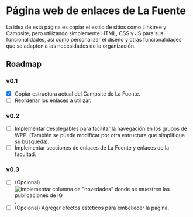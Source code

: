 # Página web de enlaces de La Fuente

La idea de esta página es copiar el estilo de sitios como Linktree y Campsite, pero utilizando simplemente HTML, CSS y JS para sus funcionalidades, así como personalizar el diseño y otras funcionalidades que se adapten a las necesidades de la organización.

## Roadmap

### v0.1

- [x] Copiar estructura actual del Campsite de La Fuente.
- [ ] Reordenar los enlaces a utilizar.

### v0.2

- [ ] Implementar desplegables para facilitar la navegación en los grupos de WPP. (También se puede modificar por otra estructura que simplifique su búsqueda).
- [ ] Implementar secciones de enlaces de La Fuente y enlaces de la facultad.

### v0.3

- [ ] (Opcional) ![Implementar columna de "novedades" donde se muestren las publicaciones de IG](https://help.instagram.com/620154495870484/?helpref=search&query=embed&search_session_id=1cff5a4e11d921e32c30cbdcde7f0092&sr=0).
- [ ] (Opcional) Agregar efectos estéticos para embellecer la página.
